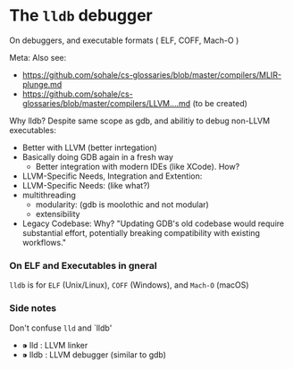 # The `lldb` debugger
On debuggers, and executable formats ( ELF, COFF, Mach-O )

Meta:
Also see:
* https://github.com/sohale/cs-glossaries/blob/master/compilers/MLIR-plunge.md
* https://github.com/sohale/cs-glossaries/blob/master/compilers/LLVM....md (to be created)

Why lldb? Despite same scope as gdb, and abilitiy to debug non-LLVM executables:
* Better with LLVM (better inrtegation)
* Basically doing GDB again in a fresh way
   * Better integration with modern IDEs (like XCode). How?
* LLVM-Specific Needs, Integration and Extention:
* LLVM-Specific Needs: (like what?)
* multithreading
    * modularity: (gdb is moolothic and not modular)
    * extensibility
* Legacy Codebase: Why? "Updating GDB's old codebase would require substantial effort, potentially breaking compatibility with existing workflows."


### On ELF and Executables in gneral
`lldb` is for `ELF` (Unix/Linux), `COFF` (Windows), and `Mach-O` (macOS)

### Side notes

Don't confuse `lld` and `lldb'
* ⁍ lld : LLVM linker 
* ⁍ lldb : LLVM debugger (similar to gdb)

